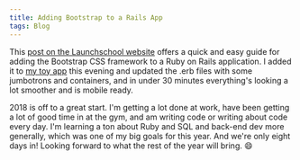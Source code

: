 ```yaml
---
title: Adding Bootstrap to a Rails App
tags: Blog
---
```


This [post on the Launchschool website](https://launchschool.com/blog/integrating-rails-and-bootstrap-part-1) offers a quick and easy guide for adding the Bootstrap CSS framework to a Ruby on Rails application. I added it to [my toy app](https://frozen-ocean-34074.herokuapp.com/) this evening and updated the .erb files with some jumbotrons and containers, and in under 30 minutes everything's looking a lot smoother and is mobile ready.

2018 is off to a great start. I'm getting a lot done at work, have been getting a lot of good time in at the gym, and am writing code or writing about code every day. I'm learning a ton about Ruby and SQL and back-end dev more generally, which was one of my big goals for this year. And we're only eight days in! Looking forward to what the rest of the year will bring. 😄
